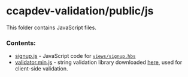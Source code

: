 # ccapdev-validation/public/js

This folder contains JavaScript files.

### Contents:
- [signup.js](signup.js) - JavaScript code for [`views/signup.hbs`](../views/signup.hbs)
- [validator.min.js](validator.min.js) - string validation library downloaded [here](https://github.com/validatorjs/validator.js), used for client-side validation.
